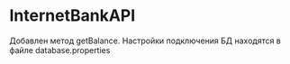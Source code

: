 # InternetBankAPI
Добавлен метод getBalance.
Настройки подключения БД находятся в файле database.properties
